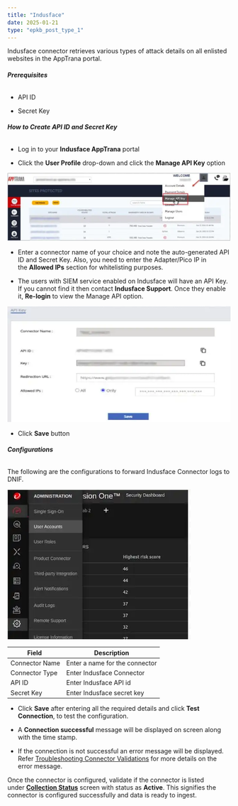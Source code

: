 ```yaml
---
title: "Indusface"
date: 2025-01-21
type: "epkb_post_type_1"
---
```


Indusface connector retrieves various types of attack details on all enlisted websites in the AppTrana portal.

###### **Prerequisites**

- API ID

- Secret Key

###### **How to Create API ID and Secret Key**

- Log in to your **Indusface AppTrana** portal

- Click the **User Profile** drop-down and click the **Manage API Key** option

![Image 1](./Indusface-img/Indusface-1.webp)

- Enter a connector name of your choice and note the auto-generated API ID and Secret Key. Also, you need to enter the Adapter/Pico IP in the **Allowed IPs** section for whitelisting purposes.

- The users with SIEM service enabled on Indusface will have an API Key. If you cannot find it then contact **Indusface Support**. Once they enable it, **Re-login** to view the Manage API option.

![image 2](./Indusface-img/Indusface-2.webp)

- Click **Save** button

###### **Configurations**

The following are the configurations to forward Indusface Connector logs to DNIF.‌

![image 3](./Indusface-img/Indusface-3.webp)

| **Field**  | **Description** |
| --- | --- |
| Connector Name | Enter a name for the connector |
| Connector Type  | Enter Indusface Connector |
| API ID | Enter Indusface API id |
| Secret Key | Enter Indusface secret key |

- Click **Save** after entering all the required details and click **Test Connection**, to test the configuration.

- A **Connection successful** message will be displayed on screen along with the time stamp.

- If the connection is not successful an error message will be displayed. Refer [Troubleshooting Connector Validations](https://dnif.it/kb/troubleshooting-and-debugging/troubleshooting-connector-validations/) for more details on the error message.

Once the connector is configured, validate if the connector is listed under **[Collection Status](https://dnif.it/kb/operations/collection-status/)** screen with status as **Active**. This signifies the connector is configured successfully and data is ready to ingest.
